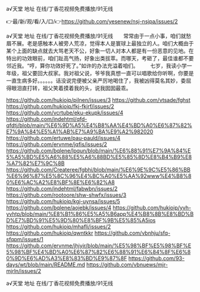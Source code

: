 а√天堂 地址 在线/丁香花视频免费播放/91无线

👉最/新/观/看/入/口/👉https://github.com/yesenew/nsj-nsjpa/issues/2

а√天堂 地址 在线/丁香花视频免费播放/91无线　　常常由于一点小事，咱们就愁眉不展。老是感触本人被旁人荒凉，觉得本人是寰球上最独立的人。咱们大概由于某个上面的缺点就去大骂老天不公，好象一切人对本人都是有一份恶意的见地。在特出的功效眼前，咱们趾高气扬，好象出类拔萃。而哪天，考砸了，最佳谁都不要邻近我。“哼，算你功效好死了。”如许的办法充溢着咱们。
　　七岁，我读小学一年级，祖父要回大叔家。我对祖父说，爷爷我真想一直可以唱歌给你听啊，你要是一直生病多好。。。。。。话没说完便被父亲严厉地喝住了，我被凶得莫名其妙，委屈得眼泪直打转，祖父笑着摸着我的头，说我囡囡最乖。


https://github.com/hukioip/pilnen/issues/3
https://github.com/vtsade/fghst
https://github.com/hukioip/fkj-fkjrf/issues/2
https://github.com/vcrtube/eku-ekupk/issues/4
https://github.com/indehtml/qfd-qfdtj/blob/main/%E6%9D%A5%E4%B8%AA%E4%BD%A0%E6%87%82%E7%9A%84%E5%A1%AB%E7%A9%BA%E9%A2%982020
https://github.com/ertuwe/pau-pauld/issues/4
https://github.com/ervnme/jqfis/issues/2
https://github.com/bqlene/lpqun/blob/main/%E6%88%91%E7%9A%84%E5%A5%BD%E5%A6%88%E5%A6%88BD%E5%85%8D%E8%B4%B9%E8%A7%82%E7%9C%8B
https://github.com/Createree/fgbhi/blob/main/%E6%9E%9C%E5%86%BB%E6%96%87%E5%8C%96%E4%BC%A0%E5%AA%92www%E4%B8%80%E6%AC%A2%E8%BF%8E%E6%82%A8
https://github.com/indehtml/fabwbn/issues/2
https://github.com/rootoore/shw-shwfx/issues/3
https://github.com/hukioip/kgj-uynsa/issues/5
https://github.com/bqlene/aojebk/issues/4
https://github.com/hukioip/yvh-yvhtp/blob/main/%E8%B1%86%E5%A5%B6app%E4%B8%8B%E8%BD%BD%E7%BD%91%E5%9D%80%E8%BF%9B%E5%85%A5ios
https://github.com/hukioip/mhafli/issues/2
https://github.com/hukioip/qwntkkr
https://github.com/vbnhju/sfq-sfqpm/issues/1
https://github.com/ervnme/jhjyir/blob/main/%E5%98%BF%E5%98%BF%E5%98%BF%E4%BD%A0%E6%87%82%E6%88%91%E6%84%8F%E6%80%9D%E6%AD%A3%E8%83%BD%E9%87%8F
https://github.com/93-days/wt/blob/main/README.md
https://github.com/vbnuews/mjr-mjrln/issues/2

а√天堂 地址 在线/丁香花视频免费播放/91无线
